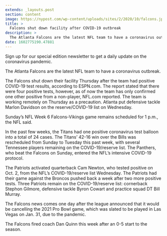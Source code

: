 ```yaml
--- 
extends: _layouts.post 
section: content 
image: https://nypost.com/wp-content/uploads/sites/2/2020/10/falcons.jpg?quality=90&strip=all&w=1200 
title: > 
  Falcons shut down facility after COVID-19 outbreak 
description: > 
  The Atlanta Falcons are the latest NFL team to have a coronavirus outbreak.The Falcons shut down their facility Thursday after the team had positive COVID-19 test results, according to ESPN.com.Sunday’s NFL Week 6 Falcons-Vikings game remains scheduled for 1 p.m., the NFL said.In the past few weeks, the Titans had one positive coronavirus test balloon into a total of 24 cases.Three Patriots remain on the COVID-19/reserve list: cornerback Stephon Gilmore, defensive tackle Byron Cowart and practice squad DT Bill Murray. 
date: 1602775190.47881 
--- 
```

Sign up for our special edition newsletter to get a daily update on the coronavirus pandemic.

The Atlanta Falcons are the latest NFL team to have a coronavirus outbreak.

The Falcons shut down their facility Thursday after the team had positive COVID-19 test results, according to ESPN.com. The report stated that there were four positive tests, however, as of now the team has only confirmed one other positive from a non-player, NFL.com reported. The team is working remotely on Thursday as a precaution. Atlanta put defensive tackle Marlon Davidson on the reserve/COVID-19 list on Wednesday.

Sunday’s NFL Week 6 Falcons-Vikings game remains scheduled for 1 p.m., the NFL said.

In the past few weeks, the Titans had one positive coronavirus test balloon into a total of 24 cases. The Titans’ 42-16 win over the Bills was rescheduled from Sunday to Tuesday this past week, with several Tennessee players remaining on the COVID-19/reserve list. The Panthers, who beat the Falcons on Sunday, entered the NFL’s intensive COVID-19 protocol.

The Patriots activated quarterback Cam Newton, who tested positive on Oct. 2, from the NFL’s COVID-19/reserve list Wednesday. The Patriots had their game against the Broncos pushed back a week after two more positive tests. Three Patriots remain on the COVID-19/reserve list: cornerback Stephon Gilmore, defensive tackle Byron Cowart and practice squad DT Bill Murray.

The Falcons news comes one day after the league announced that it would be cancelling the 2021 Pro Bowl game, which was slated to be played in Las Vegas on Jan. 31, due to the pandemic.

The Falcons fired coach Dan Quinn this week after an 0-5 start to the season.